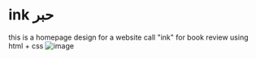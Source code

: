 # ink حبر 
this is a homepage design  for a website call "ink" for book review using html + css
![image](https://user-images.githubusercontent.com/97390633/168058289-c6663676-8a25-4bef-931e-d474787db815.png)

